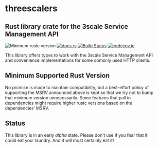 # threescalers

## Rust library crate for the 3scale Service Management API

![Minimum rustc version](https://img.shields.io/badge/rustc-1.40.0+-green.svg)
[![docs.rs](https://docs.rs/threescalers/badge.svg)](https://docs.rs/threescalers)
[![Build Status](https://github.com/3scale-rs/threescalers/actions/workflows/ci.yaml/badge.svg)](https://travis-ci.org/3scale-rs/threescalers)
[![codecov.io](https://codecov.io/gh/3scale-rs/threescalers/coverage.svg?branch=master)](https://codecov.io/gh/3scale-rs/threescalers/branch/master)

This library offers types to work with the 3scale Service Management API and
convenience implementations for some comonly used HTTP clients.

## Minimum Supported Rust Version

No promise is made to maintain compatibility, but a best-effort policy of supporting the MSRV announced above is kept so that we try not to bump that minimum version unnecessarily.
Some features that pull in dependencies might require higher rustc versions based on the dependencies' MSRV.

## Status

This library is in an early _alpha_ state. Please don't use if you fear that it
could eat your laundry. And it will most certainly eat it!

